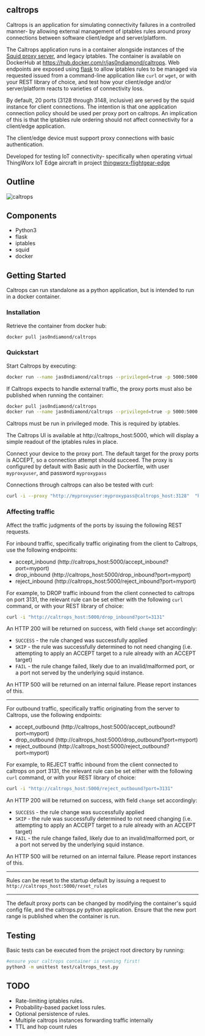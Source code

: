 ## caltrops
Caltrops is an application for simulating connectivity failures in a controlled manner- by allowing external management of iptables rules around proxy connections between software client/edge and server/platform.

The Caltrops application runs in a container alongside instances of the [Squid proxy server](https://www.squid-cache.org), and legacy iptables. The container is available on DockerHub at https://hub.docker.com/r/jas0ndiamond/caltrops. Web endpoints are exposed using [flask](https://flask.palletsprojects.com/) to allow iptables rules to be managed via requested issued from a command-line application like `curl` or `wget`, or with your REST library of choice, and test how your client/edge and/or server/platform reacts to varieties of connectivity loss.

By default, 20 ports (3128 through 3148, inclusive) are served by the squid instance for client connections. The intention is that one application connection policy should be used per proxy port on caltrops. An implication of this is that the iptables rule ordering should not affect connectivity for a client/edge application.

The client/edge device must support proxy connections with basic authentication.

Developed for testing IoT connectivity- specifically when operating virtual ThingWorx IoT Edge aircraft in project [thingworx-flightgear-edge](https://github.com/jas0ndiamond/thingworx-flightgear-edge)

## Outline
![caltrops](https://user-images.githubusercontent.com/7103526/194747935-c3bf107c-7836-45c1-b3c9-76b77639d2d4.png)

## Components
* Python3
* flask
* iptables
* squid
* docker

## Getting Started
Caltrops can run standalone as a python application, but is intended to run in a docker container.

### Installation

Retrieve the container from docker hub:
```bash
docker pull jas0ndiamond/caltrops
```

### Quickstart

Start Caltrops by executing:
```bash
docker run --name jas0ndiamond/caltrops --privileged=true -p 5000:5000
```

If Caltrops expects to handle external traffic, the proxy ports must also be published when running the container:
```bash
docker pull jas0ndiamond/caltrops
docker run --name jas0ndiamond/caltrops --privileged=true -p 5000:5000 -p 3128-3148:3128-3148
```

Caltrops must be run in privileged mode. This is required by iptables.

The Caltrops UI is available at http://caltrops_host:5000, which will display a simple readout of the iptables rules in place.

Connect your device to the proxy port. The default target for the proxy ports is ACCEPT, so a connection attempt should succeed. The proxy is configured by default with Basic auth in the Dockerfile, with user `myproxyuser`, and password `myproxypass`

Connections through caltrops can also be tested with curl:
```bash
curl -i --proxy "http://myproxyuser:myproxypass@caltrops_host:3128"  "https://www.github.com"
```

### Affecting traffic

Affect the traffic judgments of the ports by issuing the following REST requests.

For inbound traffic, specifically traffic originating from the client to Caltrops, use the following endpoints:
* accept_inbound (http://caltrops_host:5000/accept_inbound?port=myport)
* drop_inbound (http://caltrops_host:5000/drop_inbound?port=myport)
* reject_inbound (http://caltrops_host:5000/reject_inbound?port=myport)

For example, to DROP traffic inbound from the client connected to caltrops on port 3131, the relevant rule can be set either with the following `curl` command, or with your REST library of choice:
```bash
curl -i "http://caltrops_host:5000/drop_inbound?port=3131"
```

An HTTP 200 will be returned on success, with field `change` set accordingly:
* `SUCCESS` - the rule changed was successfully applied
* `SKIP` - the rule was successfully determined to not need changing (i.e. attempting to apply an ACCEPT target to a rule already with an ACCEPT target)
* `FAIL` - the rule change failed, likely due to an invalid/malformed port, or a port not served by the underlying squid instance.

An HTTP 500 will be returned on an internal failure. Please report instances of this.

---

For outbound traffic, specifically traffic originating from the server to Caltrops, use the following endpoints:
* accept_outbound (http://caltrops_host:5000/accept_outbound?port=myport)
* drop_outbound (http://caltrops_host:5000/drop_outbound?port=myport)
* reject_outbound (http://caltrops_host:5000/reject_outbound?port=myport)

For example, to REJECT traffic inbound from the client connected to caltrops on port 3131, the relevant rule can be set either with the following `curl` command, or with your REST library of choice:
```bash
curl -i "http://caltrops_host:5000/reject_outbound?port=3131"
```

An HTTP 200 will be returned on success, with field `change` set accordingly:
* `SUCCESS` - the rule change was successfully applied
* `SKIP` - the rule was successfully determined to not need changing (i.e. attempting to apply an ACCEPT target to a rule already with an ACCEPT target)
* `FAIL` - the rule change failed, likely due to an invalid/malformed port, or a port not served by the underlying squid instance.

An HTTP 500 will be returned on an internal failure. Please report instances of this.

---

Rules can be reset to the startup default by issuing a request to `http://caltrops_host:5000/reset_rules`

---

The default proxy ports can be changed by modifying the container's squid config file, and the caltrops.py python application. Ensure that the new port range is published when the container is run.

## Testing

Basic tests can be executed from the project root directory by running:
```bash
#ensure your caltrops container is running first!
python3 -m unittest test/caltrops_test.py
```

## TODO
* Rate-limiting iptables rules.
* Probability-based packet loss rules.
* Optional persistence of rules.
* Multiple caltrops instances forwarding traffic internally
* TTL and hop count rules
